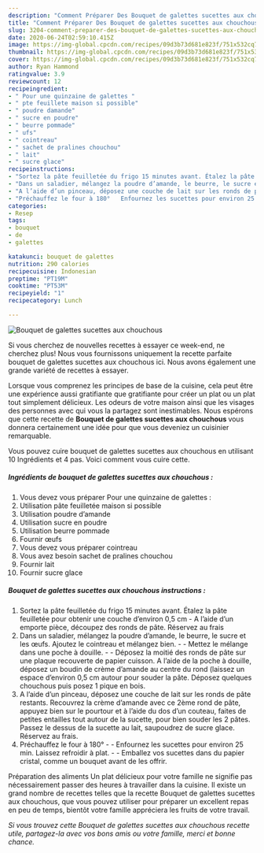 ```yaml
---
description: "Comment Préparer Des Bouquet de galettes sucettes aux chouchous"
title: "Comment Préparer Des Bouquet de galettes sucettes aux chouchous"
slug: 3204-comment-preparer-des-bouquet-de-galettes-sucettes-aux-chouchous
date: 2020-06-24T02:59:10.415Z
image: https://img-global.cpcdn.com/recipes/09d3b73d681e823f/751x532cq70/bouquet-de-galettes-sucettes-aux-chouchous-photo-principale-de-la-recette.jpg
thumbnail: https://img-global.cpcdn.com/recipes/09d3b73d681e823f/751x532cq70/bouquet-de-galettes-sucettes-aux-chouchous-photo-principale-de-la-recette.jpg
cover: https://img-global.cpcdn.com/recipes/09d3b73d681e823f/751x532cq70/bouquet-de-galettes-sucettes-aux-chouchous-photo-principale-de-la-recette.jpg
author: Ryan Hammond
ratingvalue: 3.9
reviewcount: 12
recipeingredient:
- " Pour une quinzaine de galettes "
- " pte feuillete maison si possible"
- " poudre damande"
- " sucre en poudre"
- " beurre pommade"
- " ufs"
- " cointreau"
- " sachet de pralines chouchou"
- " lait"
- " sucre glace"
recipeinstructions:
- "Sortez la pâte feuilletée du frigo 15 minutes avant. Étalez la pâte feuilletée pour obtenir une couche d’environ 0,5 cm A l’aide d’un emporte pièce, découpez des ronds de pâte. Réservez au frais"
- "Dans un saladier, mélangez la poudre d’amande, le beurre, le sucre et les œufs. Ajoutez le cointreau et mélangez bien.  Mettez le mélange dans une poche à douille.  Déposez la moitié des ronds de pâte sur une plaque recouverte de papier cuisson. A l’aide de la poche à douille, déposez un boudin de crème d’amande au centre du rond (laissez un espace d’environ 0,5 cm autour pour souder la pâte. Déposez quelques chouchous puis posez 1 pique en bois."
- "A l’aide d’un pinceau, déposez une couche de lait sur les ronds de pâte restants. Recouvrez la crème d’amande avec ce 2ème rond de pâte, appuyez bien sur le pourtour et à l’aide du dos d’un couteau, faites de petites entailles tout autour de la sucette, pour bien souder les 2 pâtes. Passez le dessus de la sucette au lait, saupoudrez de sucre glace. Réservez au frais."
- "Préchauffez le four à 180°   Enfournez les sucettes pour environ 25 min. Laissez refroidir à plat.  Emballez vos sucettes dans du papier cristal, comme un bouquet avant de les offrir."
categories:
- Resep
tags:
- bouquet
- de
- galettes

katakunci: bouquet de galettes 
nutrition: 290 calories
recipecuisine: Indonesian
preptime: "PT19M"
cooktime: "PT53M"
recipeyield: "1"
recipecategory: Lunch

---
```



![Bouquet de galettes sucettes aux chouchous](https://img-global.cpcdn.com/recipes/09d3b73d681e823f/751x532cq70/bouquet-de-galettes-sucettes-aux-chouchous-photo-principale-de-la-recette.jpg)

Si vous cherchez de nouvelles recettes à essayer ce week-end, ne cherchez plus! Nous vous fournissons uniquement la recette parfaite bouquet de galettes sucettes aux chouchous ici. Nous avons également une grande variété de recettes à essayer.

Lorsque vous comprenez les principes de base de la cuisine, cela peut être une expérience aussi gratifiante que gratifiante pour créer un plat ou un plat tout simplement délicieux. Les odeurs de votre maison ainsi que les visages des personnes avec qui vous la partagez sont inestimables. Nous espérons que cette recette de <strong> Bouquet de galettes sucettes aux chouchous </strong> vous donnera certainement une idée pour que vous deveniez un cuisinier remarquable.

<!--inarticleads1-->

Vous pouvez cuire bouquet de galettes sucettes aux chouchous en utilisant 10 Ingrédients et 4 pas. Voici comment vous cuire cette.

##### Ingrédients de bouquet de galettes sucettes aux chouchous :

1. Vous devez vous préparer  Pour une quinzaine de galettes :
1. Utilisation  pâte feuilletée maison si possible
1. Utilisation  poudre d’amande
1. Utilisation  sucre en poudre
1. Utilisation  beurre pommade
1. Fournir  œufs
1. Vous devez vous préparer  cointreau
1. Vous avez besoin  sachet de pralines chouchou
1. Fournir  lait
1. Fournir  sucre glace




<!--inarticleads2-->

##### Bouquet de galettes sucettes aux chouchous instructions :

1. Sortez la pâte feuilletée du frigo 15 minutes avant. Étalez la pâte feuilletée pour obtenir une couche d’environ 0,5 cm - A l’aide d’un emporte pièce, découpez des ronds de pâte. Réservez au frais
1. Dans un saladier, mélangez la poudre d’amande, le beurre, le sucre et les œufs. Ajoutez le cointreau et mélangez bien. -  - Mettez le mélange dans une poche à douille. -  - Déposez la moitié des ronds de pâte sur une plaque recouverte de papier cuisson. A l’aide de la poche à douille, déposez un boudin de crème d’amande au centre du rond (laissez un espace d’environ 0,5 cm autour pour souder la pâte. Déposez quelques chouchous puis posez 1 pique en bois.
1. A l’aide d’un pinceau, déposez une couche de lait sur les ronds de pâte restants. Recouvrez la crème d’amande avec ce 2ème rond de pâte, appuyez bien sur le pourtour et à l’aide du dos d’un couteau, faites de petites entailles tout autour de la sucette, pour bien souder les 2 pâtes. Passez le dessus de la sucette au lait, saupoudrez de sucre glace. Réservez au frais.
1. Préchauffez le four à 180°  -  - Enfournez les sucettes pour environ 25 min. Laissez refroidir à plat. -  - Emballez vos sucettes dans du papier cristal, comme un bouquet avant de les offrir.




<!--inarticleads1-->

<p>
Préparation des aliments Un plat délicieux pour votre famille ne signifie pas nécessairement passer des heures à travailler dans la cuisine. Il existe un grand nombre de recettes telles que la recette Bouquet de galettes sucettes aux chouchous, que vous pouvez utiliser pour préparer un excellent repas en peu de temps, bientôt votre famille appréciera les fruits de votre travail.
</p>

<p>
<i>Si vous trouvez cette Bouquet de galettes sucettes aux chouchous recette utile, partagez-la avec vos bons amis ou votre famille, merci et bonne chance.</i>
</p>
